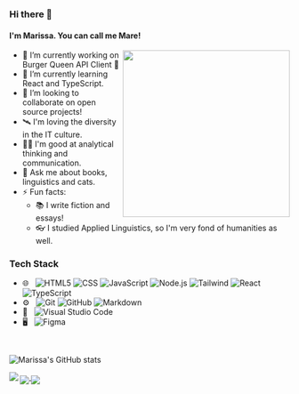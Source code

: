 ### Hi there 👋
#### I'm Marissa. You can call me Mare!

<img align="right" width="300px" src="https://github.com/thatmare/thatmare/assets/113146161/c825f8c3-4798-4f72-9021-12ea7b61d903"/>

- 🔭 I’m currently working on Burger Queen API Client 🍔
- 🌱 I’m currently learning React and TypeScript. 
- 👯 I’m looking to collaborate on open source projects!
- 🛰 I'm loving the diversity in the IT culture.
- 🤹‍♀️ I'm good at analytical thinking and communication.
- 💬 Ask me about books, linguistics and cats.
- ⚡ Fun facts:
  - 📚 I write fiction and essays! 
  - 👓 I studied Applied Linguistics, so I'm very fond of humanities as well.

### Tech Stack

- 🌐 &nbsp;
![HTML5](https://img.shields.io/badge/-HTML5-333333?style=flat&logo=HTML5)
![CSS](https://img.shields.io/badge/-CSS-333333?style=flat&logo=CSS3&logoColor=1572B6)
![JavaScript](https://img.shields.io/badge/-JavaScript-333333?style=flat&logo=javascript)
![Node.js](https://img.shields.io/badge/-Node.js-333333?style=flat&logo=node.js)
![Tailwind](https://img.shields.io/badge/-Tailwind-333333?style=flat&logo=tailwindcss)
![React](https://img.shields.io/badge/-React-333333?style=flat&logo=react)
![TypeScript](https://img.shields.io/badge/-TypeScript-333333?style=flat&logo=typescript)
- ⚙️ &nbsp;
![Git](https://img.shields.io/badge/-Git-333333?style=flat&logo=git)
![GitHub](https://img.shields.io/badge/-GitHub-333333?style=flat&logo=github)
![Markdown](https://img.shields.io/badge/-Markdown-333333?style=flat&logo=markdown)
- 🔧 &nbsp;
![Visual Studio Code](https://img.shields.io/badge/-Visual%20Studio%20Code-333333?style=flat&logo=visual-studio-code&logoColor=007ACC)
- 🖥 &nbsp;
![Figma](https://img.shields.io/badge/-Figma-333333?style=flat&logo=figma)

<br/>

![Marissa's GitHub stats](https://github-readme-stats.vercel.app/api?username=thatmare&theme=tokyonight&rank_icon=github&show_icons=true)

<a href="https://github.com/thatmare/codestats-profile-readme">
  <img align="left" src="https://github-readme-stats.vercel.app/api/pin/?username=thatmare&repo=md-links&theme=tokyonight" />
</a>

<a href="https://github.com/thatmare/codestats-profile-readme">
  <img align="middle" src="https://github-readme-stats.vercel.app/api/pin/?username=thatmare&repo=be-my-friend&theme=tokyonight" />
</a>

<a href="https://github.com/thatmare/codestats-profile-readme">
  <img align="middle" src="https://github-readme-stats.vercel.app/api/pin/?username=thatmare&repo=ghibli-lovers&theme=tokyonight"/>
</a>
